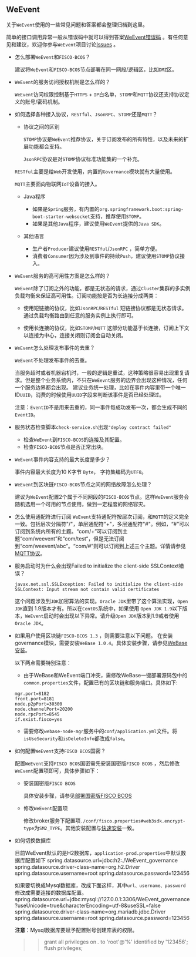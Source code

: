 ## WeEvent

关于`WeEvent`使用的一些常见问题和答案都会整理归档到这里。

简单的接口调用异常一般从错误码中就可以得到答案[WeEvent错误码](../protocol/errorcode.html) 。有任何意见和建议，欢迎你参与`WeEvent`项目讨论[Issues](https://github.com/WeBankFinTech/WeEvent/issues) 。

- 怎么部署`WeEvent`和`FISCO-BCOS`？

  建议将`WeEvent`和`FISCO-BCOS`节点部署在同一网段/逻辑区，比如`DMZ`区。

- `WeEvent`的服务访问授权机制是怎么样的？

  `WeEvent`访问权限控制基于`HTTPS` + `IP`白名单，`STOMP`和`MQTT`协议还支持协议定义的账号/密码机制。

- 如何选择各种接入协议，`RESTful`、`JsonRPC`、`STOMP`还是`MQTT`？
  
  - 协议之间的区别
    
    `STOMP`协议是`WeEvent`推荐协议，关于订阅发布的所有特性，以及未来的扩展功能都会支持。
    
    `JsonRPC`协议是对`STOMP`协议标准功能集的一个补充。
    
  `RESTful`主要是给`Web`开发使用，内置的`Governance`模块就有大量使用。
    
    `MQTT`主要面向物联网`IoT`设备的接入。
    
  - Java程序
    
    - 如果是`Spring`服务，有内置的`org.springframework.boot:spring-boot-starter-websocket`支持，推荐使用`STOMP`。
    - 如果是其他`Java`程序，建议使用`WeEvent`提供的`Java SDK`。
    
  - 其他语言
    - 生产者`Producer`建议使用`RESTful`/`JsonRPC` ，简单方便。
    - 消费者`Consumer`因为涉及到事件的持续`Push`，建议使用`STOMP`协议接入。
  
- `WeEvent`服务的高可用性方案是怎么样的？

  `WeEvent`除了订阅之外的功能，都是无状态的请求，通过`Cluster`集群的多实例负载均衡来保证高可用性。订阅功能按是否为长连接分成两类：

    - 使用短链接的协议，比如`JsonRPC`/`RESTful`
        短链接协议都是无状态请求。通过负载均衡路由到任意的服务实例上执行即可。

    - 使用长连接的协议，比如`STOMP`/`MQTT`
        这部分功能基于长连接，订阅上下文以连接为中心，连接关闭则订阅会自动关闭。
        
- `WeEvent`怎么处理发布事件的去重？

  `WeEvent`不处理发布事件的去重。

  当服务超时或者机器宕机时，一般的逻辑是重试，这种策略很容易出现重复请求。但是整个业务系统内，不只在`WeEevnt`服务的边界会出现这种情况，任何一个服务边界都会出现。 建议业务统一处理，比如在事件内容里带一个唯一ID`UUID`，消费的时候使用`UUID`字段来判断该事件是否已经处理过。

  注意：`EventID`不是用来去重的，同一事件每成功发布一次，都会生成不同的`EventID`。

- 服务状态检查脚本`check-service.sh`出现`"deploy contract failed"`
  - 检查`WeEvent`到`FISCO-BCOS`的连接及其配置。
  - 检查`FISCO-BCOS`节点是否正常出块。

- `WeEvent`事件内容支持的最大长度是多少？

  事件内容最大长度为10 K字节 `Byte`， 字符集编码为`UTF8`。

- `WeEvent`到区块链`FISCO-BCOS`节点之间的网络故障怎么处理？

  建议为`WeEvent`配置2个属于不同网段的`FISCO-BCOS`节点。这样`WeEvent`服务会随机选用一个可用的节点使用，做到一定程度的网络容灾。

- 怎么使用通配符进行订阅
  `WeEvent`支持通配符按层次订阅，和`MQTT`的定义完全一致。包括层次分隔符"/"，单层通配符"+"，多层通配符"#"。例如，“#”可以订阅到系统内所有的主题。“com/+”可以订阅到主题“com/weevent”和“com/test“，但是无法订阅到“com/weevent/abc”。“com/#”则可以订阅到上述三个主题。详情请参见[MQTT协议](http://public.dhe.ibm.com/software/dw/webservices/ws-mqtt/mqtt-v3r1.html)。
  
- 服务启动时为什么会出现Failed to initialize the client-side SSLContext错误？
  
  ```
  javax.net.ssl.SSLException: Failed to initialize the client-side SSLContext: Input stream not contain valid certificates
  ```
  
  这个问题涉及到`JDK`加密算法的实现。`Oracle JDK`里带了这个算法实现，`Open JDK`直到 1.9版本才有。所以在`CentOS`系统中，如果使用 `Open JDK 1.9`以下版本，`WeEvent`启动时会出现以下异常。请升级`Open JDK`版本到1.9或者使用`Oracle JDK`。
  
- 如果用户使用区块链`FISCO-BCOS 1.3` ，则需要注意以下问题。
  在安装governance模块，需要安装`WeBase 1.0.4`。具体安装步骤，请参见[WeBase安装](https://webasedoc.readthedocs.io/zh_CN/latest/docs/WeBASE/install.html)。

  以下两点需要特别注意：

    - 由于WeBase和WeEvent端口冲突，需修改WeBase一键部署源码包中的`common.properties`文件，配置已有的区块链和服务端口。具体如下:

    ```
    mgr.port=8182
    front.port=8181
    node.p2pPort=30300
    node.channelPort=20200
    node.rpcPort=8545
    if.exist.fisco=yes
    ```

    - 需要修改`webase-node-mgr`服务中的`conf/application.yml`文件。将`isUseSecurity`和`isDeleteInfo`都改成`false`。
    
  
  
- 如何配置`WeEvent`支持`FISCO BCOS`国密？

  配置`WeEvent`支持`FISCO BCOS`国密需先安装国密版`FISCO BCOS` ，然后修改`WeEvent`配置项即可，具体步骤如下：

  - 安装国密版`FISCO BCOS` 
  
    具体安装步骤，请参见[部署国密版FISCO BCOS](https://fisco-bcos-documentation.readthedocs.io/zh_CN/latest/docs/manual/guomi_crypto.html#fisco-bcos)

  - 修改`WeEvent`配置项

     修改broker服务下配置项`./conf/fisco.properties#web3sdk.encrypt-type`为`SM2_TYPE`。其他安装配置与[快速安装](../install/quickinstall.md)一致。
      
- 如何切换数据库
   
    目前WeEvent默认的是H2数据库，`application-prod.properties`中默认数据库配置如下
    spring.datasource.url=jdbc:h2:./WeEvent_governance
    spring.datasource.driver-class-name=org.h2.Driver
    spring.datasource.username=root
    spring.datasource.password=123456
    
    如果要切换成Mysql数据库，改成下面这样，其中`url、username、password` 修改成需要连接的数据库配置。
    spring.datasource.url=jdbc:mysql://127.0.0.1:3306/WeEvent_governance?useUnicode=true&characterEncoding=utf-8&useSSL=false
    spring.datasource.driver-class-name=org.mariadb.jdbc.Driver
    spring.datasource.username=root
    spring.datasource.password=123456
    
    **注意**：Mysql数据库要赋予配置账号创建库表的权限。
    >> grant all privileges on *.* to 'root'@'%' identified by '123456';
    >> flush privileges;
    
